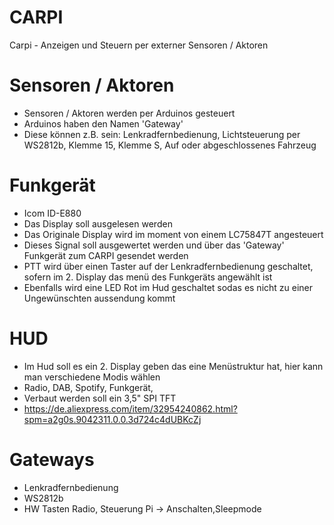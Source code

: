 # CARPI

Carpi - Anzeigen und Steuern per externer Sensoren / Aktoren

# Sensoren / Aktoren
 - Sensoren / Aktoren werden per Arduinos gesteuert
 - Arduinos haben den Namen 'Gateway' 
 - Diese können z.B. sein: Lenkradfernbedienung, Lichtsteuerung per WS2812b, Klemme 15, Klemme S, Auf oder abgeschlossenes Fahrzeug

# Funkgerät
 - Icom ID-E880
 - Das Display soll ausgelesen werden
 - Das Originale Display wird im moment von einem LC75847T angesteuert
 - Dieses Signal soll ausgewertet werden und über das 'Gateway' Funkgerät zum CARPI gesendet werden
 - PTT wird über einen Taster auf der Lenkradfernbedienung geschaltet, sofern im 2. Display das menü des Funkgeräts angewählt ist
 - Ebenfalls wird eine LED Rot im Hud geschaltet sodas es nicht zu einer Ungewünschten aussendung kommt
# HUD
 - Im Hud soll es ein 2. Display geben das eine Menüstruktur hat, hier kann man verschiedene Modis wählen 
 - Radio, DAB, Spotify, Funkgerät,
 -  Verbaut werden soll ein 3,5" SPI TFT 
 - https://de.aliexpress.com/item/32954240862.html?spm=a2g0s.9042311.0.0.3d724c4dUBKcZj

# Gateways
 - Lenkradfernbedienung
 - WS2812b
 - HW Tasten Radio, Steuerung Pi -> Anschalten,Sleepmode 